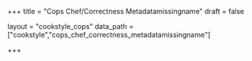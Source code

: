 +++
title = "Cops Chef/Correctness Metadatamissingname"
draft = false

layout = "cookstyle_cops"
data_path = ["cookstyle","cops_chef_correctness_metadatamissingname"]

+++

<!-- The content of this page is automatically generated from the
cops_chef_correctness_metadatamissingname.yml file in github.com/chef/cookstyle/docs-chef-io/data/cookstyle. -->

